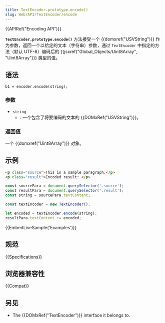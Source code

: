 ```yaml
---
title: TextEncoder.prototype.encode()
slug: Web/API/TextEncoder/encode
---
```


{{APIRef("Encoding API")}}

**`TextEncoder.prototype.encode()`** 方法接受一个 {{domxref("USVString")}} 作为参数，返回一个以给定的文本（字符串）参数，通过 `TextEncoder` 中指定的方法（默认 UTF-8）编码后的 {{jsxref("Global_Objects/Uint8Array", "Uint8Array")}} 类型的值。

## 语法

```plain
b1 = encoder.encode(string);
```

### 参数

- `string`
  - : 一个包含了将要编码的文本的 {{DOMxRef("USVString")}}。

### 返回值

一个 {{domxref("Uint8Array")}} 对象。

## 示例

```html
<p class="source">This is a sample paragraph.</p>
<p class="result">Encoded result: </p>
```

```js
const sourcePara = document.querySelector('.source');
const resultPara = document.querySelector('.result');
const string = sourcePara.textContent;

const textEncoder = new TextEncoder();

let encoded = textEncoder.encode(string);
resultPara.textContent += encoded;
```

{{EmbedLiveSample('Examples')}}

## 规范

{{Specifications}}

## 浏览器兼容性

{{Compat}}

## 另见

- The {{DOMxRef("TextEncoder")}} interface it belongs to.
